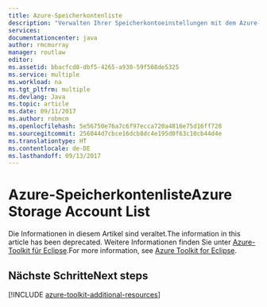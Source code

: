 ```yaml
---
title: Azure-Speicherkontenliste
description: "Verwalten Ihrer Speicherkontoeinstellungen mit dem Azure-Toolkit für Eclipse"
services: 
documentationcenter: java
author: rmcmurray
manager: routlaw
editor: 
ms.assetid: bbacfcd8-dbf5-4265-a930-59f508de5325
ms.service: multiple
ms.workload: na
ms.tgt_pltfrm: multiple
ms.devlang: Java
ms.topic: article
ms.date: 09/11/2017
ms.author: robmcm
ms.openlocfilehash: 5e56750e76a7c6f97ecca720a4816e75d16ff728
ms.sourcegitcommit: 256044d7cbce16dcb8dc4e195d0f63c10cb44d4e
ms.translationtype: HT
ms.contentlocale: de-DE
ms.lasthandoff: 09/13/2017
---
```

# <a name="azure-storage-account-list"></a><span data-ttu-id="a2596-103">Azure-Speicherkontenliste</span><span class="sxs-lookup"><span data-stu-id="a2596-103">Azure Storage Account List</span></span>

<span data-ttu-id="a2596-104">Die Informationen in diesem Artikel sind veraltet.</span><span class="sxs-lookup"><span data-stu-id="a2596-104">The information in this article has been deprecated.</span></span> <span data-ttu-id="a2596-105">Weitere Informationen finden Sie unter [Azure-Toolkit für Eclipse](azure-toolkit-for-eclipse.md).</span><span class="sxs-lookup"><span data-stu-id="a2596-105">For more information, see [Azure Toolkit for Eclipse](azure-toolkit-for-eclipse.md).</span></span>

## <a name="next-steps"></a><span data-ttu-id="a2596-106">Nächste Schritte</span><span class="sxs-lookup"><span data-stu-id="a2596-106">Next steps</span></span>

[!INCLUDE [azure-toolkit-additional-resources](../includes/azure-toolkit-additional-resources.md)]
